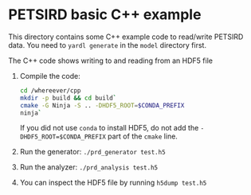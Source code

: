 # PETSIRD basic C++ example

This directory contains some C++ example code to read/write PETSIRD data. You need to `yardl generate` in the `model` directory first.

The C++ code shows writing to and reading from an HDF5 file

1. Compile the code:
   ```sh
   cd /whereever/cpp
   mkdir -p build && cd build`
   cmake -G Ninja -S .. -DHDF5_ROOT=$CONDA_PREFIX
   ninja`
   ```
   If you did not use `conda` to install HDF5, do not add the `-DHDF5_ROOT=$CONDA_PREFIX` part of the `cmake` line.

2. Run the generator: `./prd_generator test.h5`
3. Run the analyzer: `./prd_analysis test.h5`
4. You can inspect the HDF5 file by running `h5dump test.h5`

